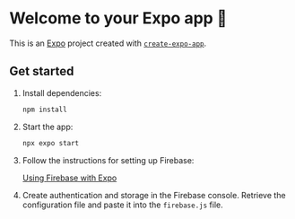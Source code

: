 # Welcome to your Expo app 👋

This is an [Expo](https://expo.dev) project created with [`create-expo-app`](https://www.npmjs.com/package/create-expo-app).

## Get started

1. Install dependencies:

   ```bash
   npm install
   ```

2. Start the app:

   ```bash
   npx expo start
   ```

3. Follow the instructions for setting up Firebase:

   [Using Firebase with Expo](https://docs.expo.dev/guides/using-firebase/)

4. Create authentication and storage in the Firebase console. Retrieve the configuration file and paste it into the `firebase.js` file.

 

